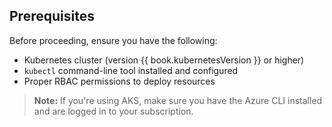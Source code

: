 ## Prerequisites

Before proceeding, ensure you have the following:

- Kubernetes cluster (version {{ book.kubernetesVersion }} or higher)
- `kubectl` command-line tool installed and configured
- Proper RBAC permissions to deploy resources

> **Note:** If you're using AKS, make sure you have the Azure CLI installed and are logged in to your subscription.